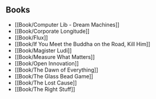 ## Books

- [[Book/Computer Lib - Dream Machines]]
- [[Book/Corporate Longitude]]
- [[Book/Flux]]
- [[Book/If You Meet the Buddha on the Road, Kill Him]]
- [[Book/Magister Ludi]]
- [[Book/Measure What Matters]]
- [[Book/Open Innovation]]
- [[Book/The Dawn of Everything]]
- [[Book/The Glass Bead Game]]
- [[Book/The Lost Cause]]
- [[Book/The Right Stuff]]
